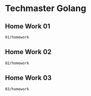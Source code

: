 # Techmaster Golang
## Home Work 01
```text
01/homework
```
## Home Work 02
```text
02/homework
```
## Home Work 03
```text
03/homework
```